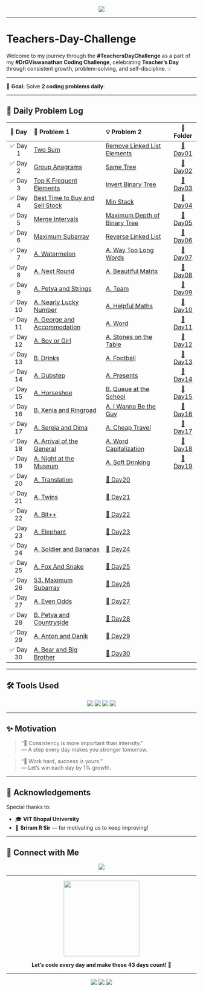 <p align="center">
  <img src="https://readme-typing-svg.herokuapp.com?font=Fira+Code&size=25&duration=3000&pause=500&color=1BC3E1&center=true&vCenter=true&width=800&height=50&lines=%F0%9F%9A%80+Teacher's+Day+Coding+Challenge+%E2%80%93+VIT+Bhopal+%F0%9F%92%BB" />
</p>

---

# Teachers-Day-Challenge

Welcome to my journey through the **#TeachersDayChallenge** as a part of my **#DrGViswanathan Coding Challenge**, celebrating **Teacher’s Day** through consistent growth, problem-solving, and self-discipline. 💡

---

🧠 **Goal:** Solve **2 coding problems daily**:

---

## 📅 Daily Problem Log

|  📆 Day   | 🧠 Problem 1                                                                                      | 💡 Problem 2                                                                                 |           📂 Folder            |
| :-------: | :------------------------------------------------------------------------------------------------ | :------------------------------------------------------------------------------------------- | :----------------------------: |
| ✅ Day 1  | [Two Sum](https://leetcode.com/problems/two-sum/)                                                 | [Remove Linked List Elements](https://leetcode.com/problems/remove-linked-list-elements/)    | [📁 Day01](./Day01_25-07-2025) |
| ✅ Day 2  | [Group Anagrams](https://leetcode.com/problems/group-anagrams/)                                   | [Same Tree](https://leetcode.com/problems/same-tree/)                                        | [📁 Day02](./Day02_26-07-2025) |
| ✅ Day 3  | [Top K Frequent Elements](https://leetcode.com/problems/top-k-frequent-elements/)                 | [Invert Binary Tree](https://leetcode.com/problems/invert-binary-tree/)                      | [📁 Day03](./Day03_27-07-2025) |
| ✅ Day 4  | [Best Time to Buy and Sell Stock](https://leetcode.com/problems/best-time-to-buy-and-sell-stock/) | [Min Stack](https://leetcode.com/problems/min-stack/)                                        | [📁 Day04](./Day04_28-07-2025) |
| ✅ Day 5  | [Merge Intervals](https://leetcode.com/problems/merge-intervals/)                                 | [Maximum Depth of Binary Tree](https://leetcode.com/problems/maximum-depth-of-binary-tree//) | [📁 Day05](./Day05_29-07-2025) |
| ✅ Day 6  | [Maximum Subarray](https://leetcode.com/problems/maximum-subarray/)                               | [Reverse Linked List](https://leetcode.com/problems/reverse-linked-list/)                    | [📁 Day06](./Day06_30-07-2025) |
| ✅ Day 7  | [A. Watermelon](https://codeforces.com/problemset/problem/4/A)                                    | [A. Way Too Long Words](https://codeforces.com/problemset/problem/71/A)                      | [📁 Day07](./Day07_31-07-2025) |
| ✅ Day 8  | [A. Next Round](https://codeforces.com/problemset/problem/158/A)                                  | [A. Beautiful Matrix](https://codeforces.com/problemset/problem/263/A)                       | [📁 Day08](./Day08_01-08-2025) |
| ✅ Day 9  | [A. Petya and Strings](https://codeforces.com/problemset/problem/112/A)                           | [A. Team](https://codeforces.com/problemset/problem/231/A)                                   | [📁 Day09](./Day09_02-08-2025) |
| ✅ Day 10 | [A. Nearly Lucky Number](https://codeforces.com/problemset/problem/110/A)                         | [A. Helpful Maths](https://codeforces.com/problemset/problem/339/A)                          | [📁 Day10](./Day10_03-08-2025) |
| ✅ Day 11 | [A. George and Accommodation](https://codeforces.com/problemset/problem/467/A)                    | [A. Word](https://codeforces.com/problemset/problem/59/A)                                    | [📁 Day11](./Day11_04-08-2025) |
| ✅ Day 12 | [A. Boy or Girl](https://codeforces.com/problemset/problem/467/A)                                 | [A. Stones on the Table](https://codeforces.com/problemset/problem/59/A)                     | [📁 Day12](./Day12_05-08-2025) |
| ✅ Day 13 | [B. Drinks](https://codeforces.com/problemset/problem/200/B)                                      | [A. Football](https://codeforces.com/problemset/problem/96/A)                                | [📁 Day13](./Day13_06-08-2025) |
| ✅ Day 14 | [A. Dubstep](https://codeforces.com/problemset/problem/208/A)                                     | [A. Presents](https://codeforces.com/problemset/problem/136/A)                               | [📁 Day14](./Day14_07-08-2025) |
| ✅ Day 15 | [A. Horseshoe](https://codeforces.com/problemset/problem/228/A)                                   | [B. Queue at the School](https://codeforces.com/problemset/problem/266/B)                    | [📁 Day15](./Day15_08-08-2025) |
| ✅ Day 16 | [B. Xenia and Ringroad](https://codeforces.com/problemset/problem/339/B)                          | [A. I Wanna Be the Guy](https://codeforces.com/problemset/problem/469/A)                     | [📁 Day16](./Day16_09-08-2025) |
| ✅ Day 17 | [A. Sereja and Dima](https://codeforces.com/problemset/problem/381/A)                             | [A. Cheap Travel](https://codeforces.com/problemset/problem/466/A)                           | [📁 Day17](./Day17_10-08-2025) |
| ✅ Day 18 | [A. Arrival of the General](https://codeforces.com/problemset/problem/144/A)                      | [A. Word Capitalization](https://codeforces.com/problemset/problem/281/A)                    | [📁 Day18](./Day18_11-08-2025) |
| ✅ Day 19 | [A. Night at the Museum](https://codeforces.com/problemset/problem/731/A)                         | [A. Soft Drinking](https://codeforces.com/problemset/problem/151/A)                          | [📁 Day19](./Day19_12-08-2025) |
| ✅ Day 20 | [A. Translation](https://codeforces.com/problemset/problem/731/A)                                 | [📁 Day20](./Day20_13-08-2025)                                                               |
| ✅ Day 21 | [A. Twins](https://codeforces.com/problemset/problem/160/A)                                       | [📁 Day21](./Day21_14-08-2025)                                                               |
| ✅ Day 22 | [A. Bit++](https://codeforces.com/problemset/problem/282/A)                                       | [📁 Day22](./Day22_15-08-2025)                                                               |
| ✅ Day 23 | [A. Elephant](https://codeforces.com/problemset/problem/617/A)                                    | [📁 Day23](./Day23_16-08-2025)                                                               |
| ✅ Day 24 | [A. Soldier and Bananas](https://codeforces.com/problemset/problem/546/A)                         | [📁 Day24](./Day24_17-08-2025)                                                               |
| ✅ Day 25 | [A. Fox And Snake](https://codeforces.com/problemset/problem/510/A)                               | [📁 Day25](./Day25_18-08-2025)                                                               |
| ✅ Day 26 | [53. Maximum Subarray](https://leetcode.com/problems/maximum-subarray/)                           | [📁 Day26](./Day26_19-08-2025)                                                               |
| ✅ Day 27 | [A. Even Odds](https://codeforces.com/problemset/problem/318/A)                                   | [📁 Day27](./Day27_20-08-2025)                                                               |
| ✅ Day 28 | [B. Petya and Countryside](https://codeforces.com/problemset/problem/66/B)                        | [📁 Day28](./Day28_21-08-2025)                                                               |
| ✅ Day 29 | [A. Anton and Danik](https://codeforces.com/problemset/problem/734/A)                             | [📁 Day29](./Day29_22-08-2025)                                                               |
| ✅ Day 30 | [A. Bear and Big Brother](https://codeforces.com/problemset/problem/791/A)                        | [📁 Day30](./Day30_23-08-2025)                                                               |

---

## 🛠️ Tools Used

<p align="center">
  <img src="https://img.shields.io/badge/-C++-00599C?style=for-the-badge&logo=c%2b%2b&logoColor=white" />
  <img src="https://img.shields.io/badge/-LeetCode-FFA116?style=for-the-badge&logo=leetcode&logoColor=black" />
  <img src="https://img.shields.io/badge/-GitHub-black?style=for-the-badge&logo=github&logoColor=white" />
  <img src="https://img.shields.io/badge/-VSCode-007ACC?style=for-the-badge&logo=visual-studio-code&logoColor=white" />
</p>

---

## ✨ Motivation

> “🧠 Consistency is more important than intensity.”  
> — A step every day makes you stronger tomorrow.

> “💪 Work hard, success is yours.”  
> — Let’s win each day by 1% growth.

---

## 👏 Acknowledgements

Special thanks to:

- 🎓 **VIT Bhopal University**
- 💬 **Sriram R Sir** — for motivating us to keep improving!

---

## 📌 Connect with Me

<p align="center">
  <a href="https://www.linkedin.com/in/vaibhav-kumar-87557528a/"><img src="https://img.shields.io/badge/-LinkedIn-blue?style=for-the-badge&logo=linkedin&logoColor=white" /></a>
</p>

---

<p align="center">
  <img src="https://media.giphy.com/media/f9k1tV7HyORcngKF8v/giphy.gif" width="200"/>
</p>

<p align="center">
  <strong>Let’s code every day and make these 43 days count! 💪</strong>  
</p>

---

<p align="center">
  <img src="https://img.shields.io/badge/Code-Everyday-blueviolet?style=flat-square&logo=visualstudio" />
  <img src="https://img.shields.io/badge/Leetcode-Progress-brightgreen?style=flat-square&logo=leetcode" />
  <img src="https://img.shields.io/badge/Growth-Tracker-yellow?style=flat-square&logo=github" />
</p>
